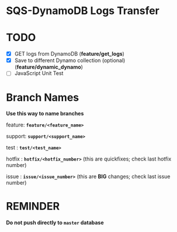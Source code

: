 # SQS-DynamoDB Logs Transfer

# TODO
- [x] GET logs from DynamoDB (**feature/get_logs**)
- [x] Save to different Dynamo collection (optional) (**feature/dynamic_dynamo**)
- [ ] JavaScript Unit Test

# Branch Names
**Use this way to name branches**

feature: **`feature/<feature_name>`**

support: **`support/<support_name>`**

test : **`test/<test_name>`**

hotfix : **`hotfix/<hotfix_number>`** 
(this are quickfixes; check last hotfix number)

issue  : **`issue/<issue_number>`** 
(this are **BIG** changes; check last issue number)


# REMINDER
**Do not push directly to `master` database**
